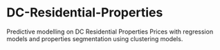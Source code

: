 # DC-Residential-Properties
Predictive modelling on DC Residential Properties Prices with regression models and properties segmentation using clustering models.

